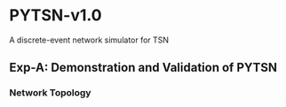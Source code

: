# PYTSN-v1.0
A discrete-event network simulator for TSN

## Exp-A: Demonstration and Validation of PYTSN

### Network Topology





